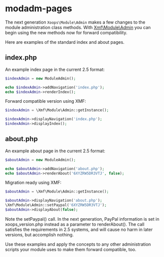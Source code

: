 # modadm-pages

The next generation `Xoops\Module\Admin` makes a few changes to the module administration class methods. With [Xmf\Module\Admin](../module/admin.md) you can begin using the new methods now for forward compatibility.

Here are examples of the standard index and about pages.

## index.php

An example index page in the current 2.5 format:

```php
$indexAdmin = new ModuleAdmin();

echo $indexAdmin->addNavigation('index.php');
echo $indexAdmin->renderIndex();
```

Forward compatible version using XMF:

```php
$indexAdmin = \Xmf\Module\Admin::getInstance();

$indexAdmin->displayNavigation('index.php');
$indexAdmin->displayIndex();
```

## about.php

An example about page in the current 2.5 format:

```php
$aboutAdmin = new ModuleAdmin();

echo $aboutAdmin->addNavigation('about.php');
echo $aboutAdmin->renderAbout('6XYZRW5DR3VTJ', false);
```

Migration ready using XMF:

```php
$aboutAdmin = \Xmf\Module\Admin::getInstance();

$aboutAdmin->displayNavigation('about.php');
\Xmf\Module\Admin::setPaypal('6XYZRW5DR3VTJ');
$aboutAdmin->displayAbout(false);
```

Note the setPaypal\(\) call. In the next generation, PayPal information is set in xoops\_version.php instead as a parameter to renderAbout\(\). The call satisfies the requirements in 2.5 systems, and will cause no harm in later versions, but accomplish nothing.

Use these examples and apply the concepts to any other administration scripts your module uses to make them forward compatible, too.


